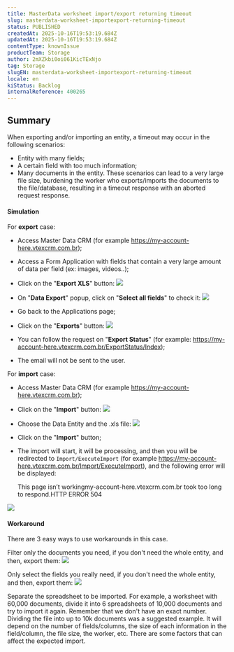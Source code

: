 ```yaml
---
title: MasterData worksheet import/export returning timeout
slug: masterdata-worksheet-importexport-returning-timeout
status: PUBLISHED
createdAt: 2025-10-16T19:53:19.684Z
updatedAt: 2025-10-16T19:53:19.684Z
contentType: knownIssue
productTeam: Storage
author: 2mXZkbi0oi061KicTExNjo
tag: Storage
slugEN: masterdata-worksheet-importexport-returning-timeout
locale: en
kiStatus: Backlog
internalReference: 400265
---
```


## Summary


When exporting and/or importing an entity, a timeout may occur in the following scenarios:

- Entity with many fields;
- A certain field with too much information;
- Many documents in the entity.
These scenarios can lead to a very large file size, burdening the worker who exports/imports the documents to the file/database, resulting in a timeout response with an aborted request response.


#### Simulation


For **export** case:

- Access Master Data CRM (for example https://my-account-here.vtexcrm.com.br);
- Access a Form Application with fields that contain a very large amount of data per field (ex: images, videos..);
- Click on the "**Export XLS**" button:
 ![](https://vtexhelp.zendesk.com/attachments/token/p7ycuur8ck3Qtw2zmSUBNDmxE/?name=image.png)

- On "**Data Export**" popup, click on "**Select all fields**" to check it:
 ![](https://vtexhelp.zendesk.com/attachments/token/IIc8z6df21Cl6djTt5Toz4udk/?name=image.png)

- Go back to the Applications page;
- Click on the "**Exports**" button:
 ![](https://vtexhelp.zendesk.com/attachments/token/NsI7JG4oWcuHAhDewa7PoEx1M/?name=image.png)

- You can follow the request on "**Export Status**" (for example: https://my-account-here.vtexcrm.com.br/ExportStatus/Index);
- The email will not be sent to the user.

For **import** case:

- Access Master Data CRM (for example https://my-account-here.vtexcrm.com.br);
- Click on the "**Import**" button:
 ![](https://vtexhelp.zendesk.com/attachments/token/3HUzAWSplEKGFAap3yU0jjmdf/?name=image.png)

- Choose the Data Entity and the .xls file:
 ![](https://vtexhelp.zendesk.com/attachments/token/KFolvCXhUiqAhZV23iKDhTws0/?name=image.png)

- Click on the "**Import**" button;
- The import will start, it will be processing, and then you will be redirected to `Import/ExecuteImport` (for example https://my-account-here.vtexcrm.com.br/Import/ExecuteImport), and the following error will be displayed:

    This page isn’t workingmy-account-here.vtexcrm.com.br took too long to respond.HTTP ERROR 504

 ![](https://vtexhelp.zendesk.com/attachments/token/3brNPf70M3FBLGPiVwWsSHx94/?name=image.png)


#### Workaround


There are 3 easy ways to use workarounds in this case.

Filter only the documents you need, if you don't need the whole entity, and then, export them:
 ![](https://vtexhelp.zendesk.com/attachments/token/CojS7MzbOiDkaQ9HgdbrxlzHD/?name=image.png)

Only select the fields you really need, if you don't need the whole entity, and then, export them:
 ![](https://vtexhelp.zendesk.com/attachments/token/pTOU7TEWidoOrtstbDALphW6k/?name=image.png)

Separate the spreadsheet to be imported. For example, a worksheet with 60,000 documents, divide it into 6 spreadsheets of 10,000 documents and try to import it again.
Remember that we don't have an exact number. Dividing the file into up to 10k documents was a suggested example. It will depend on the number of fields/columns, the size of each information in the field/column, the file size, the worker, etc. There are some factors that can affect the expected import.




